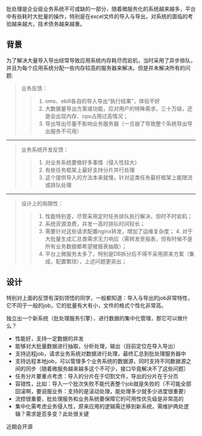 批处理是企业级业务系统不可或缺的一部分，随着微服务化的系统越来越多，平台中有些耗时大批量的操作，特别是在excel文件的导入与导出，对系统的面临的考验越来越大，技术债务越来越重。

## 背景
为了解决大量导入导出经常导致应用系统内存耗尽而宕机，当时采用了异步排队，并且为每个应用系统分配一些内存较高的服务器来解决。但是并未解决所有的问题:<br/>
>业务反馈：
>>1. oms、ebill各自的导入导出“执行结果”，体验不好
>>2. 大数据量导出方案或功能，应对用户的特殊需求，三十万级，还是会出现内存、cpu占用过高情况；
>>3. 导出导出尽量不影响业务服务器（一旦崩了导致整个系统导出导出服务不可用）
***
>业务系统开发反馈：
>>1. 对业务系统要做好多事情（侵入性较大）
>>2. 有些任务框架上最好支持分片并行处理
>>3. 这个提供导入的方法本来就慢，针对这类任务最好框架上能限流或排队处理
***
>设计上的局限性：
>>1. 性能特别差，尽管采用定时任务排队执行解决，但时不时宕机；
>>2. 系统资源浪费，并发一高时排队时间较长；
>>3. 需要针对这些请求配置nginx转发，增加了运维复杂度；
>>4. 对于大批量生成汇总类需求无力响应（需转发至报表，但有时候不是所有业务数据都希望被报表抽取）；
>>5. 平台上微服务太多了，特别是DB拆分后不得不采用原来方案（集成，配置繁琐），上述问题更突出；

## 设计
特别对上面的反馈有深刻领悟的同学，一般都知道：导入与导出的job非常特性，它不同于一般的job，它的批量有大有小，文件的格式个性化非常高。<p/>
独立出一个新系统（批处理服务引擎），进行数据的集中化管理，那它可以做什么？<p/>
-	性能好，支持一定数据的并发
-	能够对大批量数据进行抽取，分析处理，输出（目前定位在导入导出）
-	支持远程job，请求业务系统对数据进行处理，最终汇总到批处理服务器中
-	支持远程本地job，可以管理多个业务系统的数据源，同时支持不同数据源之间的同步（随着微服务越来越多这个不可少，接口毕竟解决不了这些问题）
-	任务分片要重点考虑：导入的分片在于切割文件，导出的分片在于分页
-	容错性，比如：导入一个批次失败不能代表整个job就是失败的（不可能全部回滚啊，要说服业务：支持的是滚动处理，能处理多少就多少进度很重要）
- 流控很重要，批处理服务和业务系统要保障它的可用性优先级是非常高的
-	集中化需考虑业务侵入性，原来应用的逻辑需迁移到新系统，需维护两处逻辑？需求是否多变？此处很关键


近期会开源
